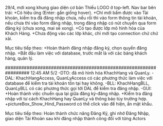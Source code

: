 29/4, mới xong khung giao diện cơ bản
Thiếu LOGO ở top-left.
Nav bar bên trái:
+Có hiệu ứng (Enter: gần giống hover).
+Chỉ mới bấm được vào Tài khoản, kiểm tra đã đăng nhập chưa, nếu rồi thì vào form thông tin tài khoản, nếu chưa thì vào form đăng nhập, trong đăng nhập có nút chuyển qua form đăng ký (chưa xong, mai sẽ xong).
+Có tạo được lớp mô hình hóa của Khách Hàng.
+Chưa động vào các lớp khác, chỉ mới tạo connection chứ chứ xài.

Mục tiêu tiếp theo: 
  +Hoàn thành đăng nhập đăng ký, chọn quyền đăng nhập.
  +Bắt đầu làm việc với database, trước mắt là với các bảng khách hàng, quản lý.

#################################################################
12:45 AM 5/2
-DTO: đã mô hình hóa KhachHang và QuanLy.
-DAL: KhachHangAccess, QuanLyAccess có các phương thức làm việc với database để kiểm tra tài khoản tồn tại hay không.
-BLL:  KhachHangBLL, QuanLyBLL có các phương thức gọi tới DAL để kiểm tra đăng nhập.
-GUI: 
 +Hoàn thành việc chuển qua lại giữa đăng ký-đăng nhập.
 +Kiểm tra đăng nhập với tư cách KhachHang hay QuanLy và thông báo tùy trường hợp.
 +pictureBox_Show_Hind_Password có thể click vào để hiện, ẩn mật khẩu.

Mục tiêu tiếp theo: Hoàn thành chức năng Đăng Ký, ghi nhớ Đăng Nhập, giao diện Tài Khoản sau khi đăng nhập thành công đối với từng Actors
